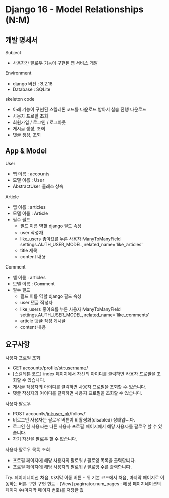 # Django 16 - Model Relationships (N:M)

## 개발 명세서

Subject
- 사용자간 팔로우 기능이 구현된 웹 서비스 개발

Environment
- django 버전 : 3.2.18
- Database : SQLite

skeleton code
- 아래 기능이 구현된 스켈레톤 코드를 다운로드 받아서 실습 진행 다운로드
- 사용자 프로필 조회
- 회원가입 / 로그인 / 로그아웃
- 게시글 생성, 조회
- 댓글 생성, 조회


## App & Model

User
- 앱 이름 : accounts
- 모델 이름 : User
- AbstractUser 클래스 상속

Article
- 앱 이름 : articles
- 모델 이름 : Article
- 필수 필드
    - 필드 이름	역할	django 필드	속성
    - user	작성자		
    - like_users	좋아요를 누른 사용자	ManyToManyField	settings.AUTH_USER_MODEL, related_name='like_articles'
    - title	제목		
    - content	내용	

Comment
- 앱 이름 : articles
- 모델 이름 : Comment
- 필수 필드
    - 필드 이름	역할	django 필드	속성
    - user	댓글 작성자		
    - like_users	좋아요를 누른 사용자	ManyToManyField	settings.AUTH_USER_MODEL, related_name='like_comments'
    - article	댓글 작성 게시글		
    - content	내용		

## 요구사항

사용자 프로필 조회
- GET accounts/profile/<str:username>/
- [스켈레톤 코드] index 페이지에서 자신의 아이디를 클릭하면 사용자 프로필을 조회할 수 있습니다.
- 게시글 작성자의 아이디를 클릭하면 사용자 프로필을 조회할 수 있습니다.
- 댓글 작성자의 아이디를 클릭하면 사용자 프로필을 조회할 수 있습니다.

사용자 팔로우
- POST accounts/<int:user_pk>/follow/
- 비로그인 사용자는 팔로우 버튼이 비활성화(disabled) 상태입니다.
- 로그인 한 사용자는 다른 사용자 프로필 페이지에서 해당 사용자를 팔로우 할 수 있습니다.
- 자기 자신을 팔로우 할 수 없습니다.

사용자 팔로우 목록 조회
- 프로필 페이지에 해당 사용자의 팔로워 / 팔로잉 목록을 출력합니다.
- 프로필 페이지에 해당 사용자의 팔로워 / 팔로잉 수를 출력합니다.

Try. 페이지네이션
처음, 마지막 이동 버튼 - 위 기본 코드에서 처음, 마지막 페이지로 이동하는 버튼 구현
구현 힌트 - [View] paginator.num_pages : 해당 페이지네이션의 페이지 수(마지막 페이지 번호)를 저장한 값